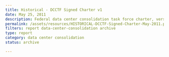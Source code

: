 ```yaml
---
title: Historical - DCCTF Signed Charter v1
date: May 25, 2011
description: Federal data center consolidation task force charter, version 1.
permalink: /assets/resources/HISTORICAL-DCCTF-Signed-Charter-May-2011.pdf
filters: report data-center-consolidation archive 
type: report
category: data center consolidation
status: archive

---
```

